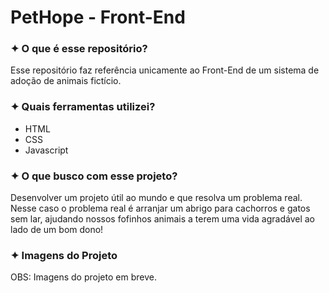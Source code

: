 <h1>PetHope - Front-End</h1>
<h3>✦ O que é esse repositório?</h3>
<p>Esse repositório faz referência unicamente ao Front-End de um sistema de adoção de animais fictício.</p>

<h3>✦ Quais ferramentas utilizei?</h3>
<ul>
  <li>HTML</li>
  <li>CSS</li>
  <li>Javascript</li>
</ul>

<h3>✦ O que busco com esse projeto?</h3>
<p>Desenvolver um projeto útil ao mundo e que resolva um problema real. Nesse caso o problema real é arranjar um abrigo para cachorros e gatos sem lar, ajudando nossos fofinhos animais a terem uma vida agradável ao lado de um bom dono!</p>

<h3>✦ Imagens do Projeto</h3>

<p>OBS: Imagens do projeto em breve.</p>